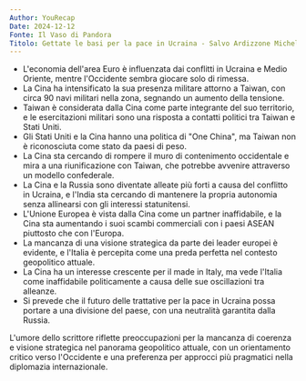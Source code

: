 ```yaml
---
Author: YouRecap
Date: 2024-12-12
Fonte: Il Vaso di Pandora
Titolo: Gettate le basi per la pace in Ucraina - Salvo Ardizzone Michele Geraci
---
```


- L'economia dell'area Euro è influenzata dai conflitti in Ucraina e Medio Oriente, mentre l'Occidente sembra giocare solo di rimessa.
- La Cina ha intensificato la sua presenza militare attorno a Taiwan, con circa 90 navi militari nella zona, segnando un aumento della tensione.
- Taiwan è considerata dalla Cina come parte integrante del suo territorio, e le esercitazioni militari sono una risposta a contatti politici tra Taiwan e Stati Uniti.
- Gli Stati Uniti e la Cina hanno una politica di "One China", ma Taiwan non è riconosciuta come stato da paesi di peso.
- La Cina sta cercando di rompere il muro di contenimento occidentale e mira a una riunificazione con Taiwan, che potrebbe avvenire attraverso un modello confederale.
- La Cina e la Russia sono diventate alleate più forti a causa del conflitto in Ucraina, e l'India sta cercando di mantenere la propria autonomia senza allinearsi con gli interessi statunitensi.
- L'Unione Europea è vista dalla Cina come un partner inaffidabile, e la Cina sta aumentando i suoi scambi commerciali con i paesi ASEAN piuttosto che con l'Europa.
- La mancanza di una visione strategica da parte dei leader europei è evidente, e l'Italia è percepita come una preda perfetta nel contesto geopolitico attuale.
- La Cina ha un interesse crescente per il made in Italy, ma vede l'Italia come inaffidabile politicamente a causa delle sue oscillazioni tra alleanze.
- Si prevede che il futuro delle trattative per la pace in Ucraina possa portare a una divisione del paese, con una neutralità garantita dalla Russia.

L'umore dello scrittore riflette preoccupazioni per la mancanza di coerenza e visione strategica nel panorama geopolitico attuale, con un orientamento critico verso l'Occidente e una preferenza per approcci più pragmatici nella diplomazia internazionale.
